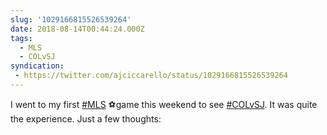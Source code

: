 ```yaml
---
slug: '1029166815526539264'
date: 2018-08-14T00:44:24.000Z
tags:
  - MLS
  - COLvSJ
syndication:
 - https://twitter.com/ajciccarello/status/1029166815526539264
---
```


I went to my first [#MLS](/posts/tags/MLS) ⚽️game this weekend to see [#COLvSJ](/posts/tags/COLvSJ). It was quite the experience. Just a few thoughts:
